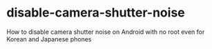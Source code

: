 # disable-camera-shutter-noise
How to disable camera shutter noise on Android with no root even for Korean and Japanese phones
